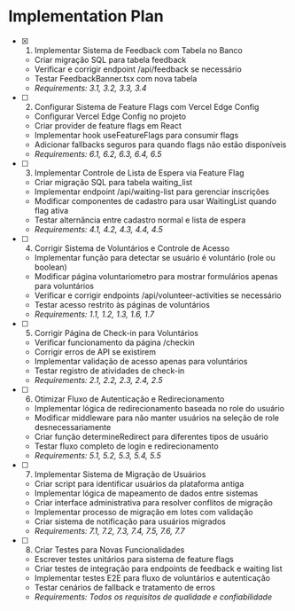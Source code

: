 # Implementation Plan

- [x] 1. Implementar Sistema de Feedback com Tabela no Banco





  - Criar migração SQL para tabela feedback
  - Verificar e corrigir endpoint /api/feedback se necessário
  - Testar FeedbackBanner.tsx com nova tabela
  - _Requirements: 3.1, 3.2, 3.3, 3.4_

- [ ] 2. Configurar Sistema de Feature Flags com Vercel Edge Config


  - Configurar Vercel Edge Config no projeto
  - Criar provider de feature flags em React
  - Implementar hook useFeatureFlags para consumir flags
  - Adicionar fallbacks seguros para quando flags não estão disponíveis
  - _Requirements: 6.1, 6.2, 6.3, 6.4, 6.5_

- [ ] 3. Implementar Controle de Lista de Espera via Feature Flag
  - Criar migração SQL para tabela waiting_list
  - Implementar endpoint /api/waiting-list para gerenciar inscrições
  - Modificar componentes de cadastro para usar WaitingList quando flag ativa
  - Testar alternância entre cadastro normal e lista de espera
  - _Requirements: 4.1, 4.2, 4.3, 4.4, 4.5_

- [ ] 4. Corrigir Sistema de Voluntários e Controle de Acesso
  - Implementar função para detectar se usuário é voluntário (role ou boolean)
  - Modificar página voluntariometro para mostrar formulários apenas para voluntários
  - Verificar e corrigir endpoints /api/volunteer-activities se necessário
  - Testar acesso restrito às páginas de voluntários
  - _Requirements: 1.1, 1.2, 1.3, 1.6, 1.7_

- [ ] 5. Corrigir Página de Check-in para Voluntários
  - Verificar funcionamento da página /checkin
  - Corrigir erros de API se existirem
  - Implementar validação de acesso apenas para voluntários
  - Testar registro de atividades de check-in
  - _Requirements: 2.1, 2.2, 2.3, 2.4, 2.5_

- [ ] 6. Otimizar Fluxo de Autenticação e Redirecionamento
  - Implementar lógica de redirecionamento baseada no role do usuário
  - Modificar middleware para não manter usuários na seleção de role desnecessariamente
  - Criar função determineRedirect para diferentes tipos de usuário
  - Testar fluxo completo de login e redirecionamento
  - _Requirements: 5.1, 5.2, 5.3, 5.4, 5.5_

- [ ] 7. Implementar Sistema de Migração de Usuários
  - Criar script para identificar usuários da plataforma antiga
  - Implementar lógica de mapeamento de dados entre sistemas
  - Criar interface administrativa para resolver conflitos de migração
  - Implementar processo de migração em lotes com validação
  - Criar sistema de notificação para usuários migrados
  - _Requirements: 7.1, 7.2, 7.3, 7.4, 7.5, 7.6, 7.7_

- [ ] 8. Criar Testes para Novas Funcionalidades
  - Escrever testes unitários para sistema de feature flags
  - Criar testes de integração para endpoints de feedback e waiting list
  - Implementar testes E2E para fluxo de voluntários e autenticação
  - Testar cenários de fallback e tratamento de erros
  - _Requirements: Todos os requisitos de qualidade e confiabilidade_